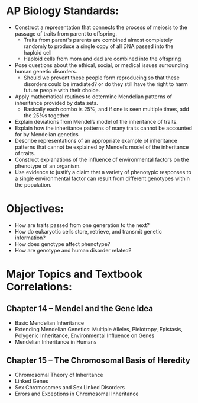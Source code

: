# AP Biology Standards:

-   Construct a representation that connects the process of meiosis to the passage of traits from parent to offspring.
	- Traits from parent's parents are combined almost completely randomly to produce a single copy of all DNA passed into the haploid cell
	- Haploid cells from mom and dad are combined into the offspring
-   Pose questions about the ethical, social, or medical issues surrounding human genetic disorders.
	- Should we prevent these people form reproducing so that these disorders could be irradiated? or do they still have the right to harm future people with their choice.
-   Apply mathematical routines to determine Mendelian patterns of inheritance provided by data sets.
	- Basically each combo is 25%, and if one is seen multiple times, add the 25%s together
-   Explain deviations from Mendel’s model of the inheritance of traits.
-   Explain how the inheritance patterns of many traits cannot be accounted for by Mendelian genetics
-   Describe representations of an appropriate example of inheritance patterns that cannot be explained by Mendel’s model of the inheritance of traits.
-   Construct explanations of the influence of environmental factors on the phenotype of an organism.
-   Use evidence to justify a claim that a variety of phenotypic responses to a single environmental factor can result from different genotypes within the population.

# Objectives:

-   How are traits passed from one generation to the next?
-   How do eukaryotic cells store, retrieve, and transmit genetic information?
-   How does genotype affect phenotype?
-   How are genotype and human disorder related?

# Major Topics and Textbook Correlations:

## Chapter 14 – Mendel and the Gene Idea

-   Basic Mendelian Inheritance
-   Extending Mendelian Genetics: Multiple Alleles, Pleiotropy, Epistasis, Polygenic Inheritance, Environmental Influence on Genes
-   Mendelian Inheritance in Humans

## Chapter 15 – The Chromosomal Basis of Heredity

-   Chromosomal Theory of Inheritance
-   Linked Genes
-   Sex Chromosomes and Sex Linked Disorders
-   Errors and Exceptions in Chromosomal Inheritance

